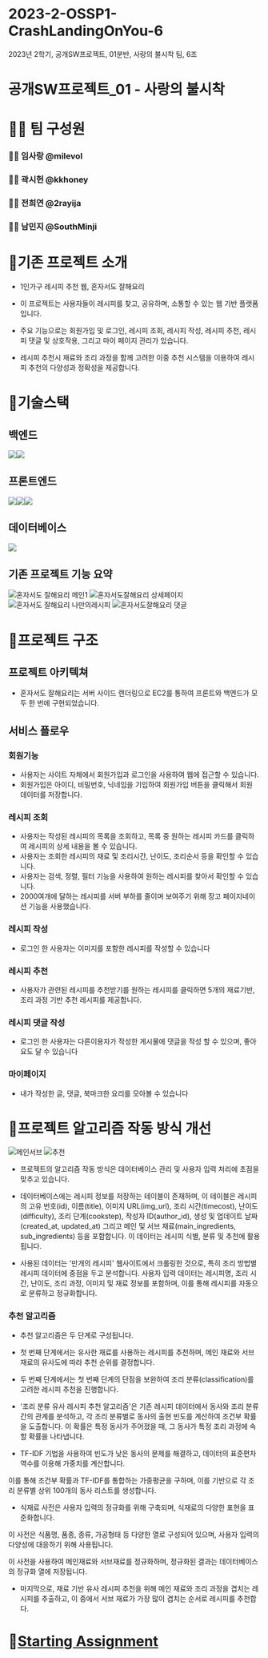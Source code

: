 # 2023-2-OSSP1-CrashLandingOnYou-6
2023년 2학기, 공개SW프로젝트, 01분반, 사랑의 불시착 팀, 6조

# 공개SW프로젝트_01 - 사랑의 불시착

# 🤹‍♀️ 팀 구성원

### 👨‍💻 임사랑 @milevol

### 👨‍💻 곽시헌 @kkhoney

### 👨‍💻 전희연 @2rayija

### 👨‍💻 남민지 @SouthMinji

# 📌기존 프로젝트 소개

- 1인가구 레시피 추천 웹, 혼자서도 잘해요리

- 이 프로젝트는 사용자들이 레시피를 찾고, 공유하며, 소통할 수 있는 웹 기반 플랫폼입니다. 

- 주요 기능으로는 회원가입 및 로그인, 레시피 조회, 레시피 작성, 레시피 추천, 레시피 댓글 및 상호작용, 그리고 마이 페이지 관리가 있습니다. 

- 레시피 추천시 재료와 조리 과정을 함께 고려한 이중 추천 시스템을 이용하여 레시피 추천의 다양성과 정확성을 제공합니다.

# 📌기술스택

## 백엔드

<div style="display:flex">
    <img src="https://img.shields.io/badge/Python-3776AB?style=for-the-badge&logo=Python&logoColor=white">
    <img src="https://img.shields.io/badge/Django-092E20?style=for-the-badge&logo=Django&logoColor=white">
</div>

## 프론트엔드

<div style="display:flex">
    <img src="https://img.shields.io/badge/JavaScript-F7DF1E?style=for-the-badge&logo=JavaScript&logoColor=white">
    <img src="https://img.shields.io/badge/HTML5-E34F26?style=for-the-badge&logo=HTML5&logoColor=white">
    <img src="https://img.shields.io/badge/CSS3-1572B6?style=for-the-badge&logo=CSS3&logoColor=white">
</div>

## 데이터베이스

<img src="https://img.shields.io/badge/MySQL-4479A1?style=for-the-badge&logo=MySQL&logoColor=white">

## 기존 프로젝트 기능 요약
![혼자서도 잘해요리 메인1](https://user-images.githubusercontent.com/61997714/185313870-7d35923f-d6a4-4e83-8cbe-67ff324f760f.gif)
![혼자서도잘해요리 상세페이지](https://user-images.githubusercontent.com/61997714/185320540-e293b468-3841-4a1e-b921-8ad669055f42.gif)
![혼자서도 잘해요리 나만의레시피](https://user-images.githubusercontent.com/61997714/185320657-c82b5f27-4073-4e2c-811b-42ed471f9195.gif)
![혼자서도잘해요리 댓글](https://user-images.githubusercontent.com/61997714/185320720-9170f77e-0825-4ec9-8640-cf80724738a4.gif)

# 📌프로젝트 구조

## 프로젝트 아키텍쳐

- 혼자서도 잘해요리는 서버 사이드 렌더링으로 EC2를 통하여 프론트와 백엔드가 모두 한 번에 구현되었습니다.

## 서비스 플로우

### 회원기능

- 사용자는 사이트 자체에서 회원가입과 로그인을 사용하여 웹에 접근할 수 있습니다.
- 회원가입은 아이디, 비밀번호, 닉네임을 기입하여 회원가입 버튼을 클릭해서 회원 데이터를 저장합니다.

### 레시피 조회

- 사용자는 작성된 레시피의 목록을 조회하고, 목록 중 원하는 레시피 카드를 클릭하여 레시피의 상세 내용을 볼 수 있습니다.
- 사용자는 조회한 레시피의 재료 및 조리시간, 난이도, 조리순서 등을 확인할 수 있습니다.
- 사용자는 검색, 정렬, 필터 기능을 사용하여 원하는 레시피를 찾아서 확인할 수 있습니다.
- 2000여개에 달하는 레시피를 서버 부하를 줄이며 보여주기 위해 장고 페이지네이션 기능을 사용했습니다.

### 레시피 작성

- 로그인 한 사용자는 이미지를 포함한 레시피를 작성할 수 있습니다

### 레시피 추천
-  사용자가 관련된 레시피를 추천받기를 원하는 레시피를 클릭하면 5개의 재료기반, 조리 과정 기반 추천 레시피를 제공합니다.

### 레시피 댓글 작성

- 로그인 한 사용자는 다른이용자가 작성한 게시물에 댓글을 작성 할 수 있으며, 좋아요도 달 수 있습니다

### 마이페이지

- 내가 작성한 글, 댓글, 북마크한 요리를 모아볼 수 있습니다
  
# 📌프로젝트 알고리즘 작동 방식 개선
![메인서브](https://github.com/CSID-DGU/2023-2-OSSP1-CrashLandingOnYou-6/assets/92575773/41d72ff8-c5ed-4899-b099-d752cde68067)
![추천](https://github.com/CSID-DGU/2023-2-OSSP1-CrashLandingOnYou-6/assets/92575773/9cd7974e-1483-4c5d-b238-4ce06b3a221d)

- 프로젝트의 알고리즘 작동 방식은 데이터베이스 관리 및 사용자 입력 처리에 초점을 맞추고 있습니다.

- 데이터베이스에는 레시피 정보를 저장하는 테이블이 존재하며, 이 테이블은 레시피의 고유 번호(id), 이름(title), 이미지 URL(img_url), 조리 시간(timecost), 난이도(difficulty), 조리 단계(cookstep), 작성자 ID(author_id), 생성 및 업데이트 날짜(created_at, updated_at) 그리고 메인 및 서브 재료(main_ingredients, sub_ingredients) 등을 포함합니다. 이 데이터는 레시피 식별, 분류 및 추천에 활용됩니다.

- 사용된 데이터는 '만개의 레시피' 웹사이트에서 크롤링한 것으로, 특히 조리 방법별 레시피 데이터에 중점을 두고 분석합니다. 사용자 입력 데이터는 레시피명, 조리 시간, 난이도, 조리 과정, 이미지 및 재료 정보를 포함하며, 이를 통해 레시피를 자동으로 분류하고 정규화합니다.

### 추천 알고리즘
- 추천 알고리즘은 두 단계로 구성됩니다.
  
- 첫 번째 단계에서는 유사한 재료를 사용하는 레시피를 추천하며, 메인 재료와 서브 재료의 유사도에 따라 추천 순위를 결정합니다.

- 두 번째 단계에서는 첫 번째 단계의 단점을 보완하여 조리 분류(classification)를 고려한 레시피 추천을 진행합니다.

- '조리 분류 유사 레시피 추천 알고리즘'은 기존 레시피 데이터에서 동사와 조리 분류 간의 관계를 분석하고, 각 조리 분류별로 동사의 출현 빈도를 계산하여 조건부 확률을 도출합니다. 이 확률은 특정 동사가 주어졌을 때, 그 동사가 특정 조리 과정에 속할 확률을 나타냅니다.

- TF-IDF 기법을 사용하여 빈도가 낮은 동사의 문제를 해결하고, 데이터의 표준편차 역수를 이용해 가중치를 계산합니다.

이를 통해 조건부 확률과 TF-IDF를 통합하는 가중평균을 구하며, 이를 기반으로 각 조리 분류별 상위 100개의 동사 리스트를 생성합니다.

- 식재료 사전은 사용자 입력의 정규화를 위해 구축되며, 식재료의 다양한 표현을 표준화합니다.

이 사전은 식품명, 품종, 종류, 가공형태 등 다양한 열로 구성되어 있으며, 사용자 입력의 다양성에 대응하기 위해 사용됩니다. 

이 사전을 사용하여 메인재료와 서브재료를 정규화하며, 정규화된 결과는 데이터베이스의 정규화 열에 저장됩니다.

- 마지막으로, 재료 기반 유사 레시피 추천을 위해 메인 재료와 조리 과정을 겹치는 레시피를 추출하고, 이 중에서 서브 재료가 가장 많이 겹치는 순서로 레시피를 추천합다.


# 📌[Starting Assignment](https://github.com/tunEmvegnomb/cook_alone/wiki/Project-Starting-Assignment)
